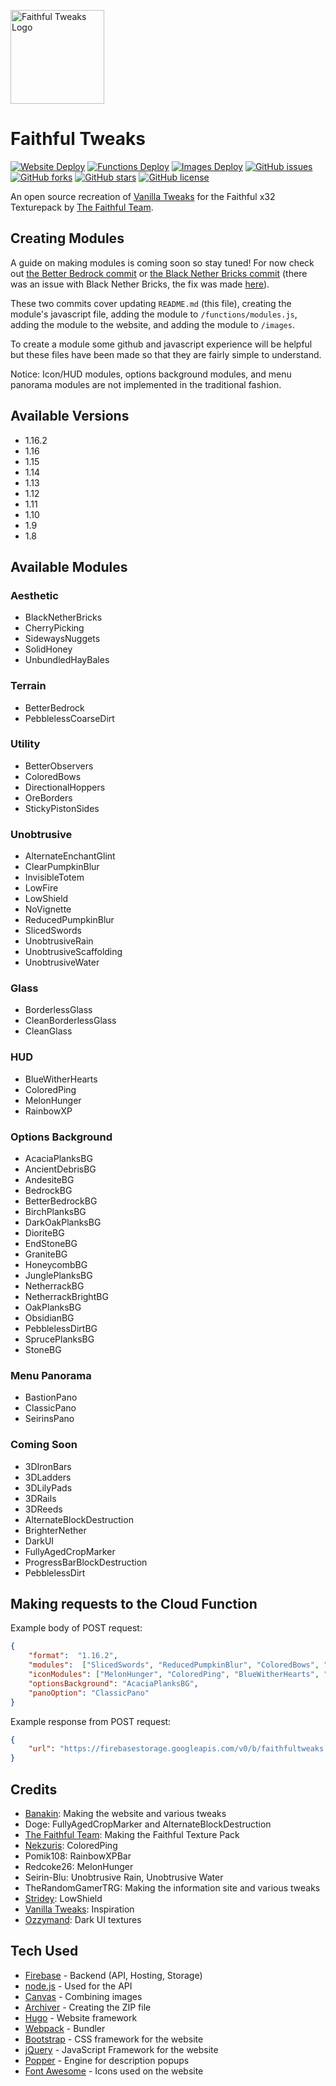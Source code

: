 [<img src="https://faithfultweaks.com/images/logo.png" alt="Faithful Tweaks Logo" width="150px" />](https://faithfultweaks.com/)

# Faithful Tweaks

<p>
    <a href="https://github.com/Banakin/FaithfulTweaks/actions"><img alt="Website Deploy" src="https://github.com/Banakin/FaithfulTweaks/workflows/Website%20Deploy/badge.svg"></a>
    <a href="https://github.com/Banakin/FaithfulTweaks/actions"><img alt="Functions Deploy" src="https://github.com/Banakin/FaithfulTweaks/workflows/Functions%20Deploy/badge.svg"></a>
    <a href="https://github.com/Banakin/FaithfulTweaks/actions"><img alt="Images Deploy" src="https://github.com/Banakin/FaithfulTweaks/workflows/Images%20Deploy/badge.svg"></a>
    <a href="https://github.com/Banakin/FaithfulTweaks/issues"><img alt="GitHub issues" src="https://img.shields.io/github/issues/Banakin/FaithfulTweaks"></a>
    <a href="https://github.com/Banakin/FaithfulTweaks/network"><img alt="GitHub forks" src="https://img.shields.io/github/forks/Banakin/FaithfulTweaks"></a>
    <a href="https://github.com/Banakin/FaithfulTweaks/stargazers"><img alt="GitHub stars" src="https://img.shields.io/github/stars/Banakin/FaithfulTweaks"></a>
    <a href="https://github.com/Banakin/FaithfulTweaks/blob/master/LICENSE"><img alt="GitHub license" src="https://img.shields.io/github/license/Banakin/FaithfulTweaks"></a>
</p>

An open source recreation of [Vanilla Tweaks](https://vanillatweaks.net/picker/resource-packs/) for the Faithful x32 Texturepack by [The Faithful Team](https://faithful.team/).

## Creating Modules

A guide on making modules is coming soon so stay tuned! For now check out [the Better Bedrock commit](https://github.com/Banakin/FaithfulTweaks/commit/4591749e34ed5151675eec693b40d28588471928) or [the Black Nether Bricks commit](https://github.com/Banakin/FaithfulTweaks/commit/bdac7167f59ed335b278229e1e11b3ae5a5915e0) (there was an issue with Black Nether Bricks, the fix was made [here](https://github.com/Banakin/FaithfulTweaks/commit/23d536ccdcbd489a6a139f4064c498d7cde491b2)).

These two commits cover updating `README.md` (this file), creating the module's javascript file, adding the module to `/functions/modules.js`, adding the module to the website, and adding the module to `/images`.

To create a module some github and javascript experience will be helpful but these files have been made so that they are fairly simple to understand.

Notice: Icon/HUD modules, options background modules, and menu panorama modules are not implemented in the traditional fashion.

## Available Versions
- 1.16.2
- 1.16
- 1.15
- 1.14
- 1.13
- 1.12
- 1.11
- 1.10
- 1.9
- 1.8

## Available Modules

### Aesthetic

- BlackNetherBricks
- CherryPicking
- SidewaysNuggets
- SolidHoney
- UnbundledHayBales

### Terrain

- BetterBedrock
- PebblelessCoarseDirt

### Utility

- BetterObservers
- ColoredBows
- DirectionalHoppers
- OreBorders
- StickyPistonSides

### Unobtrusive

- AlternateEnchantGlint
- ClearPumpkinBlur
- InvisibleTotem
- LowFire
- LowShield
- NoVignette
- ReducedPumpkinBlur
- SlicedSwords
- UnobtrusiveRain
- UnobtrusiveScaffolding
- UnobtrusiveWater

### Glass

- BorderlessGlass
- CleanBorderlessGlass
- CleanGlass

### HUD

- BlueWitherHearts
- ColoredPing
- MelonHunger
- RainbowXP

### Options Background

- AcaciaPlanksBG
- AncientDebrisBG
- AndesiteBG
- BedrockBG
- BetterBedrockBG
- BirchPlanksBG
- DarkOakPlanksBG
- DioriteBG
- EndStoneBG
- GraniteBG
- HoneycombBG
- JunglePlanksBG
- NetherrackBG
- NetherrackBrightBG
- OakPlanksBG
- ObsidianBG
- PebblelessDirtBG
- SprucePlanksBG
- StoneBG

### Menu Panorama

- BastionPano
- ClassicPano
- SeirinsPano

### Coming Soon

- 3DIronBars
- 3DLadders
- 3DLilyPads
- 3DRails
- 3DReeds
- AlternateBlockDestruction
- BrighterNether
- DarkUI
- FullyAgedCropMarker
- ProgressBarBlockDestruction
- PebblelessDirt

## Making requests to the Cloud Function

Example body of POST request:

```json
{
    "format":  "1.16.2",
    "modules":  ["SlicedSwords", "ReducedPumpkinBlur", "ColoredBows", "OreBorders", "StickyPistonSides"],
    "iconModules": ["MelonHunger", "ColoredPing", "BlueWitherHearts", "RainbowXP"],
    "optionsBackground": "AcaciaPlanksBG",
    "panoOption": "ClassicPano"
}
```

Example response from POST request:

```json
{
    "url": "https://firebasestorage.googleapis.com/v0/b/faithfultweaks.appspot.com/o/FaithfulTweaks%2F900000000-0000-0000-0000-000000000000.zip?alt=media&token=00000000-0000-0000-0000-000000000000"
}
```

## Credits

- [Banakin](https://banakin.github.io): Making the website and various tweaks
- Doge: FullyAgedCropMarker and AlternateBlockDestruction
- [The Faithful Team](https://faithful.team/): Making the Faithful Texture Pack
- [Nekzuris](https://twitter.com/Nekzuris): ColoredPing
- Pomik108: RainbowXPBar
- Redcoke26: MelonHunger
- Seirin-Blu: Unobtrusive Rain, Unobtrusive Water
- TheRandomGamerTRG: Making the information site and various tweaks
- [Stridey](https://www.planetminecraft.com/member/stridey/): LowShield
- [Vanilla Tweaks](https://vanillatweaks.net/picker/resource-packs/): Inspiration
- [Ozzymand](https://www.planetminecraft.com/member/ozzymand/): Dark UI textures


## Tech Used

- [Firebase](https://firebase.google.com/) - Backend (API, Hosting, Storage)
- [node.js](https://nodejs.org/) - Used for the API
- [Canvas](https://github.com/Automattic/node-canvas) - Combining images
- [Archiver](https://github.com/archiverjs/node-archiver) - Creating the ZIP file
- [Hugo](https://gohugo.io/) - Website framework
- [Webpack](https://webpack.js.org/) - Bundler
- [Bootstrap](https://getbootstrap.com/) - CSS framework for the website
- [jQuery](https://jquery.com/) - JavaScript Framework for the website
- [Popper](https://popper.js.org/) - Engine for description popups
- [Font Awesome](https://fontawesome.com/) - Icons used on the website
